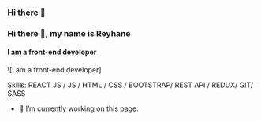 ### Hi there 👋

### Hi there 👋, my name is Reyhane 
#### I am a front-end developer
![I am a front-end developer]


Skills:  REACT JS / JS / HTML / CSS / BOOTSTRAP/ REST API / REDUX/ GIT/ SASS

- 🔭 I’m currently working on this page. 






